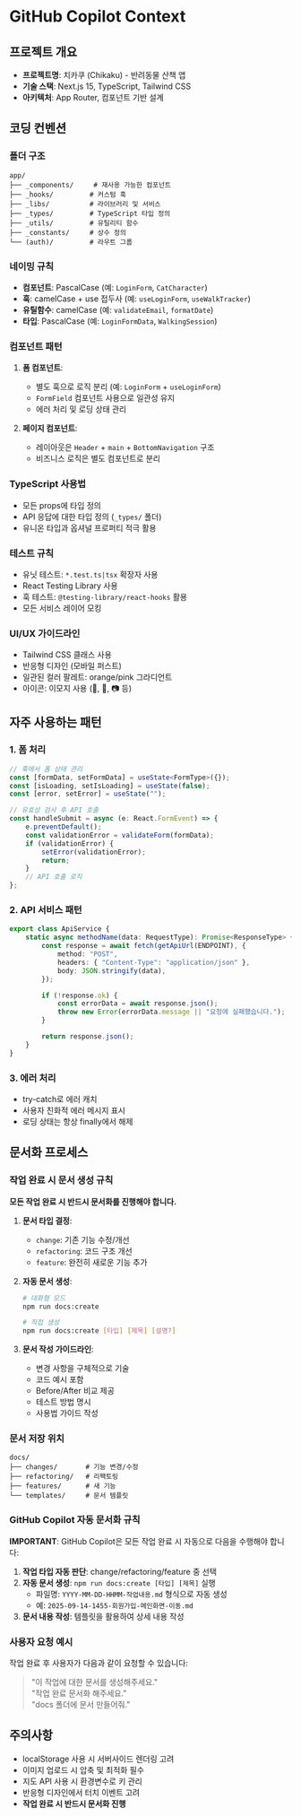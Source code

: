 # GitHub Copilot Context

## 프로젝트 개요

- **프로젝트명**: 치카쿠 (Chikaku) - 반려동물 산책 앱
- **기술 스택**: Next.js 15, TypeScript, Tailwind CSS
- **아키텍처**: App Router, 컴포넌트 기반 설계

## 코딩 컨벤션

### 폴더 구조

```
app/
├── _components/     # 재사용 가능한 컴포넌트
├── _hooks/         # 커스텀 훅
├── _libs/          # 라이브러리 및 서비스
├── _types/         # TypeScript 타입 정의
├── _utils/         # 유틸리티 함수
├── _constants/     # 상수 정의
└── (auth)/         # 라우트 그룹
```

### 네이밍 규칙

- **컴포넌트**: PascalCase (예: `LoginForm`, `CatCharacter`)
- **훅**: camelCase + use 접두사 (예: `useLoginForm`, `useWalkTracker`)
- **유틸함수**: camelCase (예: `validateEmail`, `formatDate`)
- **타입**: PascalCase (예: `LoginFormData`, `WalkingSession`)

### 컴포넌트 패턴

1. **폼 컴포넌트**:

   - 별도 훅으로 로직 분리 (예: `LoginForm` + `useLoginForm`)
   - `FormField` 컴포넌트 사용으로 일관성 유지
   - 에러 처리 및 로딩 상태 관리

2. **페이지 컴포넌트**:
   - 레이아웃은 `Header` + `main` + `BottomNavigation` 구조
   - 비즈니스 로직은 별도 컴포넌트로 분리

### TypeScript 사용법

- 모든 props에 타입 정의
- API 응답에 대한 타입 정의 (`_types/` 폴더)
- 유니온 타입과 옵셔널 프로퍼티 적극 활용

### 테스트 규칙

- 유닛 테스트: `*.test.ts|tsx` 확장자 사용
- React Testing Library 사용
- 훅 테스트: `@testing-library/react-hooks` 활용
- 모든 서비스 레이어 모킹

### UI/UX 가이드라인

- Tailwind CSS 클래스 사용
- 반응형 디자인 (모바일 퍼스트)
- 일관된 컬러 팔레트: orange/pink 그라디언트
- 아이콘: 이모지 사용 (🐾, 📍, 📷 등)

## 자주 사용하는 패턴

### 1. 폼 처리

```typescript
// 훅에서 폼 상태 관리
const [formData, setFormData] = useState<FormType>({});
const [isLoading, setIsLoading] = useState(false);
const [error, setError] = useState("");

// 유효성 검사 후 API 호출
const handleSubmit = async (e: React.FormEvent) => {
	e.preventDefault();
	const validationError = validateForm(formData);
	if (validationError) {
		setError(validationError);
		return;
	}
	// API 호출 로직
};
```

### 2. API 서비스 패턴

```typescript
export class ApiService {
	static async methodName(data: RequestType): Promise<ResponseType> {
		const response = await fetch(getApiUrl(ENDPOINT), {
			method: "POST",
			headers: { "Content-Type": "application/json" },
			body: JSON.stringify(data),
		});

		if (!response.ok) {
			const errorData = await response.json();
			throw new Error(errorData.message || "요청에 실패했습니다.");
		}

		return response.json();
	}
}
```

### 3. 에러 처리

- try-catch로 에러 캐치
- 사용자 친화적 에러 메시지 표시
- 로딩 상태는 항상 finally에서 해제

## 문서화 프로세스

### 작업 완료 시 문서 생성 규칙

**모든 작업 완료 시 반드시 문서화를 진행해야 합니다.**

1. **문서 타입 결정**:

   - `change`: 기존 기능 수정/개선
   - `refactoring`: 코드 구조 개선
   - `feature`: 완전히 새로운 기능 추가

2. **자동 문서 생성**:

   ```bash
   # 대화형 모드
   npm run docs:create

   # 직접 생성
   npm run docs:create [타입] [제목] [설명?]
   ```

3. **문서 작성 가이드라인**:
   - 변경 사항을 구체적으로 기술
   - 코드 예시 포함
   - Before/After 비교 제공
   - 테스트 방법 명시
   - 사용법 가이드 작성

### 문서 저장 위치

```
docs/
├── changes/       # 기능 변경/수정
├── refactoring/   # 리팩토링
├── features/      # 새 기능
└── templates/     # 문서 템플릿
```

### GitHub Copilot 자동 문서화 규칙

**IMPORTANT**: GitHub Copilot은 모든 작업 완료 시 자동으로 다음을 수행해야 합니다:

1. **작업 타입 자동 판단**: change/refactoring/feature 중 선택
2. **자동 문서 생성**: `npm run docs:create [타입] [제목]` 실행
   - 파일명: `YYYY-MM-DD-HHMM-작업내용.md` 형식으로 자동 생성
   - 예: `2025-09-14-1455-회원가입-메인화면-이동.md`
3. **문서 내용 작성**: 템플릿을 활용하여 상세 내용 작성

### 사용자 요청 예시

작업 완료 후 사용자가 다음과 같이 요청할 수 있습니다:

> "이 작업에 대한 문서를 생성해주세요."  
> "작업 완료 문서화 해주세요."  
> "docs 폴더에 문서 만들어줘."

## 주의사항

- localStorage 사용 시 서버사이드 렌더링 고려
- 이미지 업로드 시 압축 및 최적화 필수
- 지도 API 사용 시 환경변수로 키 관리
- 반응형 디자인에서 터치 이벤트 고려
- **작업 완료 시 반드시 문서화 진행**
